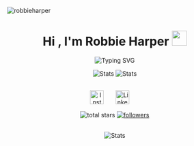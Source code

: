 <p align="left"> <img src="https://komarev.com/ghpvc/?username=robbieharper&label=Profile%20views&color=2f80ed&style=flat" alt="robbieharper" /> </p>

<h1 align="center"><b>Hi , I'm Robbie Harper </b><img src="https://media.giphy.com/media/hvRJCLFzcasrR4ia7z/giphy.gif" width="35"></h1>

<p align="center">
  <picture>
    <img src="https://readme-typing-svg.demolab.com?font=Cascadia+Code&size=22&duration=3000&pause=500&center=true&random=true&width=1000&lines=Statistics%2C+Computer+Science%2C+Applied+Mathematics;Artificial+Intelligence;Machine+Learning;Research;UNC-Chapel+Hill+Student;Self+Taught+Developer" alt="Typing SVG" />
  </picture>
</p>

<div align="center">
    <picture>
      <source media="(prefers-color-scheme: dark)" srcset="https://github-readme-stats.vercel.app/api?username=robbieharper&count_private=true&show_icons=true&line_height=27&theme=tokyonight"/>
      <img alt="Stats" src="https://github-readme-stats.vercel.app/api?username=robbieharper&count_private=true&show_icons=true&line_height=27&theme=tokyonight"/>
    </picture>
    <picture>
      <source media="(prefers-color-scheme: dark)" srcset="https://github-readme-stats.vercel.app/api/top-langs/?username=robbieharper&layout=compact&langs_count=10&theme=tokyonight&hide=html,css">
      <img alt="Stats" src="https://github-readme-stats.vercel.app/api/top-langs/?username=robbieharper&layout=compact&langs_count=10&theme=tokyonight&hide=html,css">
    </picture>
</div>
<br>
<!-- Social icons section -->
<p align="center">
  <a href="https://www.instagram.com/robbie_.harper/"><img width="32px" alt="Instagram" title="Instagram" src="https://github.com/dheereshagrwal/colored-icons/blob/f926a9cacef437021842aa53029d1b73fb03de15/svg/instagram.svg"/></a>
  &#8287;&#8287;&#8287;&#8287;&#8287;
  <a href="https://www.linkedin.com/in/robbie-harper15"><img width="32px" alt="LinkedIn" title="LinkedIn" src="https://github.com/dheereshagrwal/colored-icons/blob/f926a9cacef437021842aa53029d1b73fb03de15/svg/linkedin.svg"/></a>
  &#8287;&#8287;&#8287;&#8287;&#8287;
</p>


<p align="center">
    <img alt="total stars" title="Total stars on GitHub" src="https://custom-icon-badges.demolab.com/github/stars/robbieharper?color=55960c&style=for-the-badge&labelColor=488207&logo=star"/></a>
  <a href="https://github.com/rmharp?tab=followers">
    <img alt="followers" title="Follow me on Github" src="https://custom-icon-badges.demolab.com/github/followers/robbieharper?color=236ad3&labelColor=1155ba&style=for-the-badge&logo=person-add&label=Follow&logoColor=white"/></a>
</p>

<br>
  <div align="center">
    <picture>
      <source media="(prefers-color-scheme: dark)" srcset="https://github-profile-trophy.vercel.app/?username=robbieharper&theme=tokyonight&title=-Reviews">
      <img alt="Stats" src="https://github-profile-trophy.vercel.app/?username=robbieharper&theme=tokyonight&title=-Reviews">
    </picture>
  </div>
<br>
